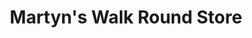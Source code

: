 ---
title: "Martyn's Walk Round Store"
url: /great-yarmouth/martyns-walk-round-store/
shop: Allgemein
---